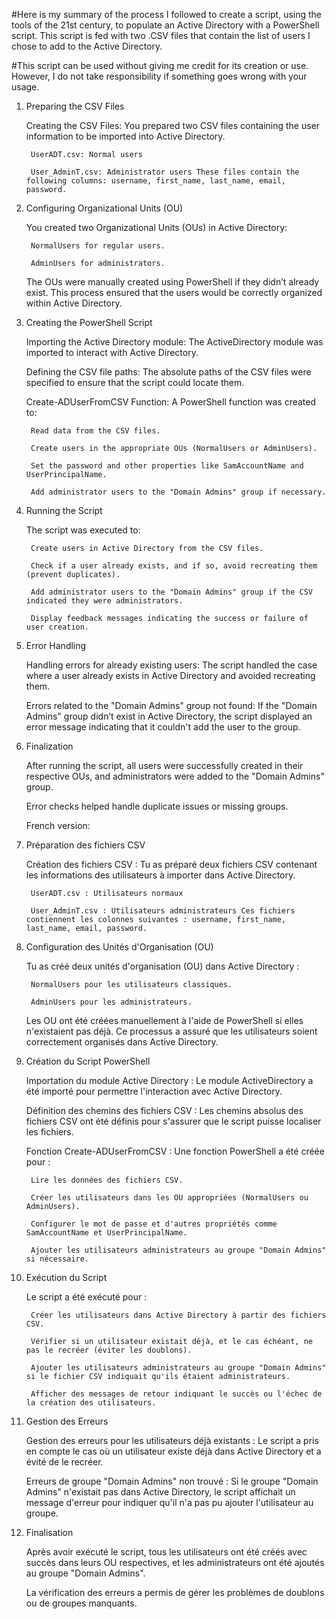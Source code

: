 #Here is my summary of the process I followed to create a script, using the tools of the 21st century, to populate an Active Directory with a PowerShell script.
This script is fed with two .CSV files that contain the list of users I chose to add to the Active Directory.

#This script can be used without giving me credit for its creation or use. However, I do not take responsibility if something goes wrong with your usage.

1. Preparing the CSV Files

    Creating the CSV Files: You prepared two CSV files containing the user information to be imported into Active Directory.

        UserADT.csv: Normal users

        User_AdminT.csv: Administrator users These files contain the following columns: username, first_name, last_name, email, password.

2. Configuring Organizational Units (OU)

    You created two Organizational Units (OUs) in Active Directory:

        NormalUsers for regular users.

        AdminUsers for administrators.

    The OUs were manually created using PowerShell if they didn’t already exist. This process ensured that the users would be correctly organized within Active Directory.

3. Creating the PowerShell Script

    Importing the Active Directory module: The ActiveDirectory module was imported to interact with Active Directory.

    Defining the CSV file paths: The absolute paths of the CSV files were specified to ensure that the script could locate them.

    Create-ADUserFromCSV Function: A PowerShell function was created to:

        Read data from the CSV files.

        Create users in the appropriate OUs (NormalUsers or AdminUsers).

        Set the password and other properties like SamAccountName and UserPrincipalName.

        Add administrator users to the "Domain Admins" group if necessary.

4. Running the Script

    The script was executed to:

        Create users in Active Directory from the CSV files.

        Check if a user already exists, and if so, avoid recreating them (prevent duplicates).

        Add administrator users to the "Domain Admins" group if the CSV indicated they were administrators.

        Display feedback messages indicating the success or failure of user creation.

5. Error Handling

    Handling errors for already existing users: The script handled the case where a user already exists in Active Directory and avoided recreating them.

    Errors related to the "Domain Admins" group not found: If the "Domain Admins" group didn’t exist in Active Directory, the script displayed an error message indicating that it couldn't add the user to the group.

6. Finalization

    After running the script, all users were successfully created in their respective OUs, and administrators were added to the "Domain Admins" group.

    Error checks helped handle duplicate issues or missing groups.




   French version:

   

   
1. Préparation des fichiers CSV

    Création des fichiers CSV : Tu as préparé deux fichiers CSV contenant les informations des utilisateurs à importer dans Active Directory.

        UserADT.csv : Utilisateurs normaux

        User_AdminT.csv : Utilisateurs administrateurs Ces fichiers contiennent les colonnes suivantes : username, first_name, last_name, email, password.

2. Configuration des Unités d'Organisation (OU)

    Tu as créé deux unités d'organisation (OU) dans Active Directory :

        NormalUsers pour les utilisateurs classiques.

        AdminUsers pour les administrateurs.

    Les OU ont été créées manuellement à l'aide de PowerShell si elles n'existaient pas déjà. Ce processus a assuré que les utilisateurs soient correctement organisés dans Active Directory.

3. Création du Script PowerShell

    Importation du module Active Directory : Le module ActiveDirectory a été importé pour permettre l'interaction avec Active Directory.

    Définition des chemins des fichiers CSV : Les chemins absolus des fichiers CSV ont été définis pour s'assurer que le script puisse localiser les fichiers.

    Fonction Create-ADUserFromCSV : Une fonction PowerShell a été créée pour :

        Lire les données des fichiers CSV.

        Créer les utilisateurs dans les OU appropriées (NormalUsers ou AdminUsers).

        Configurer le mot de passe et d'autres propriétés comme SamAccountName et UserPrincipalName.

        Ajouter les utilisateurs administrateurs au groupe "Domain Admins" si nécessaire.

4. Exécution du Script

    Le script a été exécuté pour :

        Créer les utilisateurs dans Active Directory à partir des fichiers CSV.

        Vérifier si un utilisateur existait déjà, et le cas échéant, ne pas le recréer (éviter les doublons).

        Ajouter les utilisateurs administrateurs au groupe "Domain Admins" si le fichier CSV indiquait qu'ils étaient administrateurs.

        Afficher des messages de retour indiquant le succès ou l'échec de la création des utilisateurs.

5. Gestion des Erreurs

    Gestion des erreurs pour les utilisateurs déjà existants : Le script a pris en compte le cas où un utilisateur existe déjà dans Active Directory et a évité de le recréer.

    Erreurs de groupe "Domain Admins" non trouvé : Si le groupe "Domain Admins" n'existait pas dans Active Directory, le script affichait un message d'erreur pour indiquer qu'il n'a pas pu ajouter l'utilisateur au groupe.

6. Finalisation

    Après avoir exécuté le script, tous les utilisateurs ont été créés avec succès dans leurs OU respectives, et les administrateurs ont été ajoutés au groupe "Domain Admins".

    La vérification des erreurs a permis de gérer les problèmes de doublons ou de groupes manquants.
  
